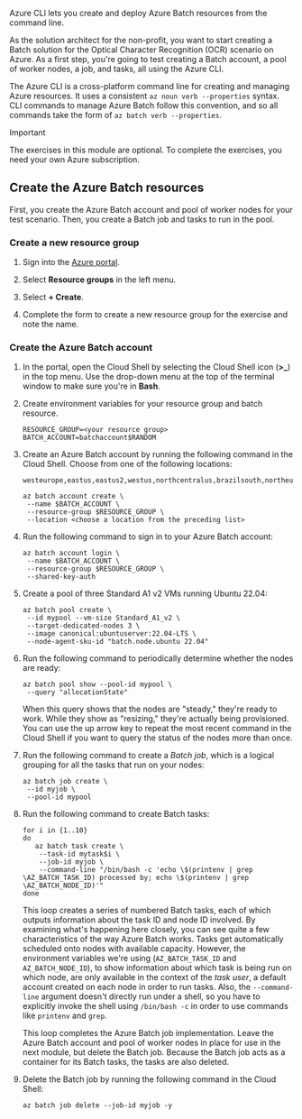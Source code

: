 Azure CLI lets you create and deploy Azure Batch resources from the command line.

As the solution architect for the non-profit, you want to start creating a Batch solution for the Optical Character Recognition (OCR) scenario on Azure. As a first step, you're going to test creating a Batch account, a pool of worker nodes, a job, and tasks, all using the Azure CLI.

The Azure CLI is a cross-platform command line for creating and managing Azure resources. It uses a consistent ```az noun verb --properties``` syntax. CLI commands to manage Azure Batch follow this convention, and so all commands take the form of ```az batch verb --properties```.

>[!IMPORTANT]
>The exercises in this module are optional. To complete the exercises, you need your own Azure subscription.

## Create the Azure Batch resources

First, you create the Azure Batch account and pool of worker nodes for your test scenario. Then, you create a Batch job and tasks to run in the pool.

### Create a new resource group

1. Sign into the [Azure portal](https://portal.azure.com/).

1. Select **Resource groups** in the left menu.

1. Select **+ Create**.

1. Complete the form to create a new resource group for the exercise and note the name.

### Create the Azure Batch account

1. In the portal, open the Cloud Shell by selecting the Cloud Shell icon (**>_**) in the top menu. Use the drop-down menu at the top of the terminal window to make sure you're in **Bash**.

1. Create environment variables for your resource group and batch resource.

    ```azurecli
    RESOURCE_GROUP=<your resource group>
    BATCH_ACCOUNT=batchaccount$RANDOM
    ```

1. Create an Azure Batch account by running the following command in the Cloud Shell. Choose from one of the following locations:

    ```text
    westeurope,eastus,eastus2,westus,northcentralus,brazilsouth,northeurope,centralus,eastasia,japaneast,australiasoutheast,japanwest,koreasouth,koreacentral,southeastasia,southcentralus,australiaeast,southindia,centralindia,westindia,canadacentral,canadaeast,uksouth,ukwest,westcentralus,westus2,francecentral,southafricanorth
    ```

    ```azurecli
    az batch account create \
     --name $BATCH_ACCOUNT \
     --resource-group $RESOURCE_GROUP \
     --location <choose a location from the preceding list>
    ```

1. Run the following command to sign in to your Azure Batch account:

    ```azurecli
    az batch account login \
     --name $BATCH_ACCOUNT \
     --resource-group $RESOURCE_GROUP \
     --shared-key-auth
    ```

1. Create a pool of three Standard A1 v2 VMs running Ubuntu 22.04:

    ```azurecli
    az batch pool create \
     --id mypool --vm-size Standard_A1_v2 \
     --target-dedicated-nodes 3 \
     --image canonical:ubuntuserver:22.04-LTS \
     --node-agent-sku-id "batch.node.ubuntu 22.04"  
    ```

1. Run the following command to periodically determine whether the nodes are ready:

    ```azurecli
    az batch pool show --pool-id mypool \
     --query "allocationState"
    ```

    When this query shows that the nodes are "steady," they're ready to work. While they show as "resizing," they're actually being provisioned. You can use the up arrow key to repeat the most recent command in the Cloud Shell if you want to query the status of the nodes more than once.

1. Run the following command to create a *Batch job*, which is a logical grouping for all the tasks that run on your nodes:

    ```azurecli
    az batch job create \
     --id myjob \
     --pool-id mypool
    ```

1. Run the following command to create Batch tasks:

    ```azurecli
    for i in {1..10}
    do
       az batch task create \
        --task-id mytask$i \
        --job-id myjob \
        --command-line "/bin/bash -c 'echo \$(printenv | grep \AZ_BATCH_TASK_ID) processed by; echo \$(printenv | grep \AZ_BATCH_NODE_ID)'"
    done
    ```

    This loop creates a series of numbered Batch tasks, each of which outputs information about the task ID and node ID involved. By examining what's happening here closely, you can see quite a few characteristics of the way Azure Batch works. Tasks get automatically scheduled onto nodes with available capacity. However, the environment variables we're using (`AZ_BATCH_TASK_ID` and `AZ_BATCH_NODE_ID`), to show information about which task is being run on which node, are only available in the context of the *task user*, a default account created on each node in order to run tasks. Also, the `--command-line` argument doesn't directly run under a shell, so you have to explicitly invoke the shell using `/bin/bash -c` in order to use commands like `printenv` and `grep`.

    This loop completes the Azure Batch job implementation. Leave the Azure Batch account and pool of worker nodes in place for use in the next module, but delete the Batch job. Because the Batch job acts as a container for its Batch tasks, the tasks are also deleted.

1. Delete the Batch job by running the following command in the Cloud Shell:

    ```azurecli
    az batch job delete --job-id myjob -y
    ```
